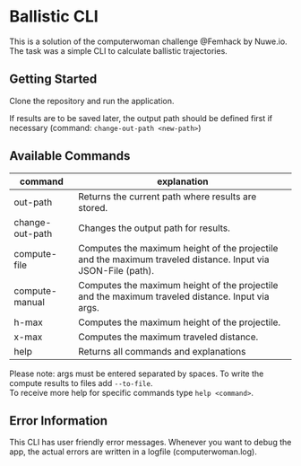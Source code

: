 # Ballistic CLI

This is a solution of the computerwoman challenge @Femhack by Nuwe.io.<br>
The task was a simple CLI to calculate ballistic trajectories.

## Getting Started

Clone the repository and run the application.<br>

If results are to be saved later, the output path should be defined first if necessary (command: `change-out-path <new-path>`)<br>

## Available Commands

| command | explanation |
| ------------- | ------------- |
|out-path | Returns the current path where results are stored.|
|change-out-path | Changes the output path for results.|
|compute-file | Computes the maximum height of the projectile and the maximum traveled distance. Input via JSON-File (path).|
|compute-manual | Computes the maximum height of the projectile and the maximum traveled distance. Input via args.|
|h-max | Computes the maximum height of the projectile.|
|x-max | Computes the maximum traveled distance.|
|help | Returns all commands and explanations |

Please note: args must be entered separated by spaces. To write the compute results to files add `--to-file`.<br>
To receive more help for specific commands type `help <command>`.


## Error Information

This CLI has user friendly error messages. Whenever you want to debug the app, the actual errors are written in a
logfile
(computerwoman.log).
